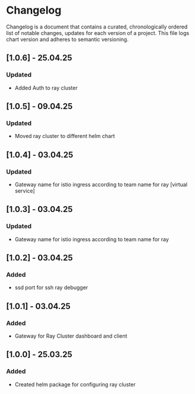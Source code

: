 # Changelog
Changelog is a document that contains a curated, chronologically ordered list of notable changes, updates for each version of a project.
This file logs chart version and adheres to semantic versioning.

## [1.0.6] - 25.04.25
### Updated
- Added Auth to ray cluster

## [1.0.5] - 09.04.25
### Updated
- Moved ray cluster to different helm chart

## [1.0.4] - 03.04.25
### Updated
- Gateway name for istio ingress according to team name for ray [virtual service]

## [1.0.3] - 03.04.25
### Updated
- Gateway name for istio ingress according to team name for ray

## [1.0.2] - 03.04.25
### Added
- ssd port for ssh ray debugger

## [1.0.1] - 03.04.25
### Added
- Gateway for Ray Cluster dashboard and client

## [1.0.0] - 25.03.25
### Added
- Created helm package for configuring ray cluster